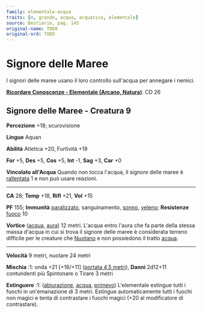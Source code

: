 ```yaml
---
family: elementale-acqua
traits: [n, grande, acqua, acquatico, elementale]
source: Bestiario, pag. 145
original-name: TODO
original-srd: TODO
---
```


# Signore delle Maree

I signori delle maree usano il loro controllo sull'acqua per annegare i nemici.

**[Ricordare Conoscenze - Elementale (Arcano, Natura)](/azioni/abilita/ricordare-conoscenze)**:
CD 26

## Signore delle Maree - Creatura 9

**Percezione** +18; scurovisione

**Lingue** Aquan

**Abilità** Atletica +20, Furtività +19

**For** +5, **Des** +5, **Cos** +5, **Int** -1, **Sag** +3, **Car** +0

**Vincolato all'Acqua** Quando non tocca l'acqua, il signore delle maree è
[rallentata](/condizioni/rallentato) 1 e non può usare reazioni.

---

**CA** 28; **Temp** +18, **Rifl** +21, **Vol** +15

**PF** 155; **Immunità** [paralizzato](/condizioni/paralizzato), sanguinamento,
[sonno](/tratti/sonno), [veleno](/tratti/veleno); **Resistenze**
[fuoco](/tratti/fuoco) 10

**Vortice** ([acqua](/tratti/acqua), [aura](/tratti/aura)) 12 metri. L'acqua
entro l'aura che fa parte della stessa massa d'acqua in cui si trova il signore
delle maree è considerata terreno difficile per le creature che
[Nuotano](/azioni/nuotare) e non possiedono il tratto [acqua](/tratti/acqua).

---

**Velocità** 9 metri, nuotare 24 metri

**Mischia** :1: onda +21 \[+16/+11] ([portata 4,5 metri](/tratti/portata)),
**Danni** 2d12+11 contundenti più Spintonare o Tirare 3 metri

**Estinguere** :1: ([abiurazione](/tratti/abiurazione), [acqua](/tratti/acqua),
[primevo](/tratti/primevo)) L'elementale estingue tutti i fuochi in
un'emanazione di 3 metri. Estingue automaticamente tutti i fuochi non magici e
tenta di contrastare i fuochi magici (+20 al modificatore di contrastare).
